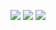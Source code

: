 ![](https://img.shields.io/badge/day%20📅-25-blue)   	![](https://img.shields.io/badge/stars%20⭐-50-yellow)   	![](https://img.shields.io/badge/days%20completed-25-red)